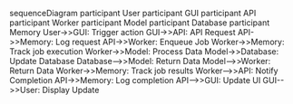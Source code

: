 sequenceDiagram
    participant User
    participant GUI
    participant API
    participant Worker
    participant Model
    participant Database
    participant Memory
    User->>GUI: Trigger action
    GUI->>API: API Request
    API->>Memory: Log request
    API->>Worker: Enqueue Job
    Worker->>Memory: Track job execution
    Worker->>Model: Process Data
    Model->>Database: Update Database
    Database-->>Model: Return Data
    Model-->>Worker: Return Data
    Worker->>Memory: Track job results
    Worker-->>API: Notify Completion
    API->>Memory: Log completion
    API-->>GUI: Update UI
    GUI-->>User: Display Update